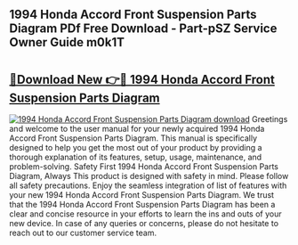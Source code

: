 ## 1994 Honda Accord Front Suspension Parts Diagram PDf Free Download - Part-pSZ Service Owner Guide m0k1T

# <h2><a href="http://dfrk8c6.blite.top/?on=1994+Honda+Accord+Front+Suspension+Parts+Diagram">🔗Download New 👉🔴 1994 Honda Accord Front Suspension Parts Diagram</a></h2>

[![1994 Honda Accord Front Suspension Parts Diagram download](https://i.imgur.com/lujVjoI.png)](http://dfrk8c6.blite.top/?on=1994+Honda+Accord+Front+Suspension+Parts+Diagram)
Greetings and welcome to the user manual for your newly acquired 1994 Honda Accord Front Suspension Parts Diagram. This manual is specifically designed to help you get the most out of your product by providing a thorough explanation of its features, setup, usage, maintenance, and problem-solving. Safety First 1994 Honda Accord Front Suspension Parts Diagram, Always This product is designed with safety in mind. Please follow all safety precautions. Enjoy the seamless integration of list of features with your new 1994 Honda Accord Front Suspension Parts Diagram. We trust that the 1994 Honda Accord Front Suspension Parts Diagram has been a clear and concise resource in your efforts to learn the ins and outs of your new device. In case of any queries or concerns, please do not hesitate to reach out to our customer service team.
